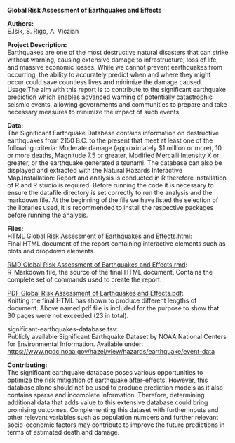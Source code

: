 **Global Risk Assessment of Earthquakes and Effects**

**Authors:**\
E.Isik, S. Rigo, A. Viczian

**Project Description:**\
Earthquakes are one of the most destructive natural disasters that can strike without warning, causing extensive damage to infrastructure, loss of life, and massive economic losses. While we cannot prevent earthquakes from occurring, the ability to accurately predict when and where they might occur could save countless lives and minimize the damage caused. Usage:The aim with this report is to contribute to the significant earthquake prediction which enables advanced warning of potentially catastrophic seismic events, allowing governments and communities to prepare and take necessary measures to minimize the impact of such events.

**Data:**\
The Significant Earthquake Database contains information on destructive earthquakes from 2150 B.C. to the present that meet at least one of the following criteria: Moderate damage (approximately $1 million or more), 10 or more deaths, Magnitude 7.5 or greater, Modified Mercalli Intensity X or greater, or the earthquake generated a tsunami. The database can also be displayed and extracted with the Natural Hazards Interactive Map.Installation: Report and analysis is conducted in R therefore installation of R and R studio is required. Before running the code it is necessary to ensure the datafile directory is set correctly to run the analysis and the markdown file. At the beginning of the file we have listed the selection of the libraries used, it is recommended to install the respective packages before running the analysis.

**Files:**\
[HTML Global Risk Assessment of Earthquakes and Effects.html](https://github.com/vandik-23/ML01_Earthquake-Risk-Assesment-Analysis/blob/main/Earthquakes_Risk_Assessment/RMD-Global-Risk-Assessment-of-Earthquakes-and-Effects.html):\
Final HTML document of the report containing interactive elements such as plots and dropdown elements.

[RMD Global Risk Assessment of Earthquakes and Effects.rmd](https://github.com/vandik-23/ML01_Earthquake-Risk-Assesment-Analysis/blob/main/Earthquakes_Risk_Assessment/RMD%20Global%20Risk%20Assessment%20of%20Earthquakes%20and%20Effects.Rmd):\
R-Markdown file, the source of the final HTML document. Contains the complete set of commands used to create the report.

[PDF Global Risk Assessment of Earthquakes and Effects.pdf](https://github.com/vandik-23/ML01_Earthquake-Risk-Assesment-Analysis/blob/main/Earthquakes_Risk_Assessment/PDF%20Global%20Risk%20Assessment%20of%20Earthquakes%20and%20Effects.pdf):\
Knitting the final HTML has shown to produce different lengths of document. Above named pdf file is included for the purpose to show that 30 pages were not exceeded (23 in total).

significant-earthquakes-database.tsv:\
Publicly available Significant Earthquake Dataset by NOAA National Centers for Environmental Information.
Available under: https://www.ngdc.noaa.gov/hazel/view/hazards/earthquake/event-data

**Contributing:**\
The significant earthquake database poses various opportunities to optimize the risk mitigation of earthquake after-effects. However, this database alone should not be used to produce prediction models as it also contains sparse and incomplete information. Therefore, determining additional data that adds value to this extensive database could bring promising outcomes. Complementing this dataset with further inputs and other relevant variables such as population numbers and further relevant socio-economic factors may contribute to improve the future predictions in terms of estimated death and damage.
